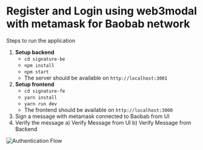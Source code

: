 # Register and Login using web3modal with metamask for Baobab network

Steps to run the application

1. **Setup backend**
    - `cd signature-be`
    - `npm install`
    - `npm start`
    - The server should be available on `http://localhost:3001`
2. **Setup frontend**
    - `cd signature-fe`
    - `yarn install`
    - `yarn run dev`
    - The frontend should be available on `http://localhost:3000`
3. Sign a message with metamask connected to Baobab from UI
4. Verify the message
	a) Verify Message from UI
	b) Verify Message from Backend


![Authentication Flow](https://github.com/klaytn/klaytn-dapp-kit/blob/main/docs/authentication_flow.png?raw=true)